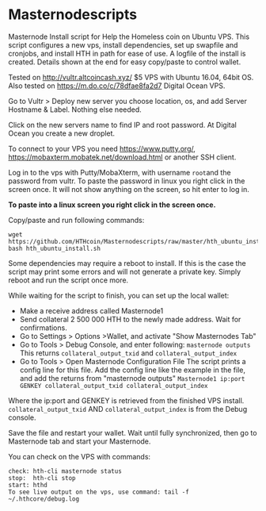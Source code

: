 # Masternodescripts
Masternode Install script for Help the Homeless coin on Ubuntu VPS. 
This script configures a new vps, install dependencies, set up swapfile and cronjobs, and install HTH in path for ease of use.
A logfile of the install is created. Details shown at the end for easy copy/paste to control wallet.

Tested on http://vultr.altcoincash.xyz/ $5 VPS with Ubuntu 16.04, 64bit OS.
Also tested on https://m.do.co/c/78dfae8fa2d7 Digital Ocean VPS. 

Go to Vultr > Deploy new server you choose location, os, and add Server Hostname & Label. Nothing else needed.

Click on the new servers name to find IP and root password.
At Digital Ocean you create a new droplet.

To connect to your VPS you need https://www.putty.org/, https://mobaxterm.mobatek.net/download.html or another SSH client.

Log in to the vps with Putty/MobaXterm, with username `root`and the password from vultr.
To paste the password in linux you right click in the screen once.
It will not show anything on the screen, so hit enter to log in.

__To paste into a linux screen you right click in the screen once.__

Copy/paste and run following commands:
```
wget https://github.com/HTHcoin/Masternodescripts/raw/master/hth_ubuntu_install.sh
bash hth_ubuntu_install.sh
```
Some dependencies may require a reboot to install. If this is the case the script may print some errors and will not generate a private key. 
Simply reboot and run the script once more.

While waiting for the script to finish, you can set up the local wallet:

* Make a receive address called Masternode1
* Send collateral 2 500 000 HTH to the newly made address. Wait for confirmations.
* Go to Settings > Options >Wallet, and activate "Show Masternodes Tab"
* Go to Tools > Debug Console, and enter following: `masternode outputs` 
  This returns `collateral_output_txid` and `collateral_output_index`
* Go to Tools > Open Masternode Configuration File
  The script prints a config line for this file.
  Add the config line like the example in the file, and add the returns from "masternode outputs"
    ```Masternode1 ip:port GENKEY collateral_output_txid collateral_output_index```

Where the ip:port and GENKEY is retrieved from the finished VPS install. `collateral_output_txid` AND `collateral_output_index` is from the Debug console.

Save the file and restart your wallet. Wait until fully synchronized, then go to Masternode tab and start your Masternode.

You can check on the VPS with commands:
```
check: hth-cli masternode status
stop:  hth-cli stop
start: hthd
To see live output on the vps, use command: tail -f ~/.hthcore/debug.log
```
